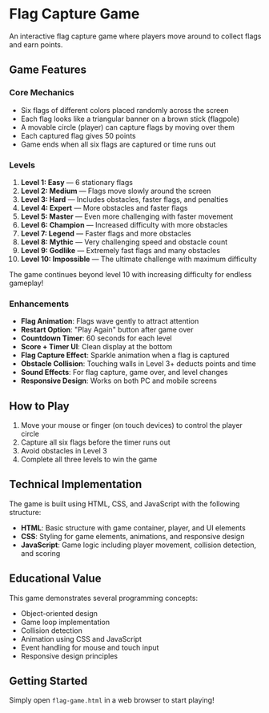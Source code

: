 # Flag Capture Game

An interactive flag capture game where players move around to collect flags and earn points.

## Game Features

### Core Mechanics
- Six flags of different colors placed randomly across the screen
- Each flag looks like a triangular banner on a brown stick (flagpole)
- A movable circle (player) can capture flags by moving over them
- Each captured flag gives 50 points
- Game ends when all six flags are captured or time runs out

### Levels
1. **Level 1: Easy** — 6 stationary flags
2. **Level 2: Medium** — Flags move slowly around the screen
3. **Level 3: Hard** — Includes obstacles, faster flags, and penalties
4. **Level 4: Expert** — More obstacles and faster flags
5. **Level 5: Master** — Even more challenging with faster movement
6. **Level 6: Champion** — Increased difficulty with more obstacles
7. **Level 7: Legend** — Faster flags and more obstacles
8. **Level 8: Mythic** — Very challenging speed and obstacle count
9. **Level 9: Godlike** — Extremely fast flags and many obstacles
10. **Level 10: Impossible** — The ultimate challenge with maximum difficulty

The game continues beyond level 10 with increasing difficulty for endless gameplay!

### Enhancements
- **Flag Animation**: Flags wave gently to attract attention
- **Restart Option**: "Play Again" button after game over
- **Countdown Timer**: 60 seconds for each level
- **Score + Timer UI**: Clean display at the bottom
- **Flag Capture Effect**: Sparkle animation when a flag is captured
- **Obstacle Collision**: Touching walls in Level 3+ deducts points and time
- **Sound Effects**: For flag capture, game over, and level changes
- **Responsive Design**: Works on both PC and mobile screens

## How to Play

1. Move your mouse or finger (on touch devices) to control the player circle
2. Capture all six flags before the timer runs out
3. Avoid obstacles in Level 3
4. Complete all three levels to win the game

## Technical Implementation

The game is built using HTML, CSS, and JavaScript with the following structure:

- **HTML**: Basic structure with game container, player, and UI elements
- **CSS**: Styling for game elements, animations, and responsive design
- **JavaScript**: Game logic including player movement, collision detection, and scoring

## Educational Value

This game demonstrates several programming concepts:
- Object-oriented design
- Game loop implementation
- Collision detection
- Animation using CSS and JavaScript
- Event handling for mouse and touch input
- Responsive design principles

## Getting Started

Simply open `flag-game.html` in a web browser to start playing!